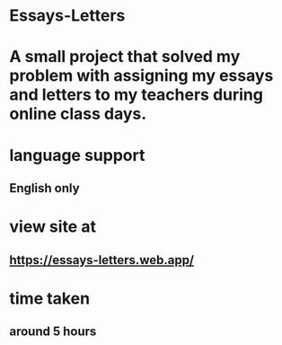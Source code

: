 # Essays-Letters
# A small project that solved my problem with assigning my essays and letters to my teachers during online class days.

# language support
## English only

# view site at
## https://essays-letters.web.app/

# time taken
## around 5 hours
